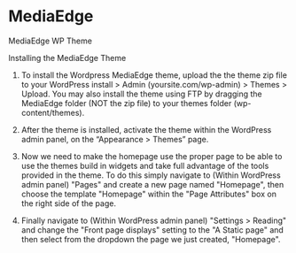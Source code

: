 # MediaEdge
MediaEdge WP Theme

Installing the MediaEdge Theme
1. To install the Wordpress MediaEdge theme, upload the the theme zip file to your WordPress install > Admin (yoursite.com/wp-admin) > Themes > Upload. You may also install the theme using FTP by dragging the MediaEdge folder (NOT the zip file) to your themes folder (wp-content/themes).

2. After the theme is installed, activate the theme within the WordPress admin panel, on the “Appearance > Themes” page.

3. Now we need to make the homepage use the proper page to be able to use the themes build in widgets and take full advantage of the tools provided in the theme. To do this simply navigate to (Within WordPress admin panel) "Pages" and create a new page named "Homepage", then choose the template "Homepage" within the "Page Attributes" box on the right side of the page.

4. Finally navigate to (Within WordPress admin panel) "Settings > Reading" and change the "Front page displays" setting to the "A Static page" and then select from the dropdown the page we just created, "Homepage".
